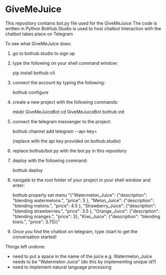 # GiveMeJuice

This repository contains bot.py file used for the GiveMeJuice
The code is written in Python
BotHub.Studio is used to host chatbot
Interaction with the chatbot takes place on Telegram

To see what GiveMeJuice does:

  1. go to bothub.studio to sign up

  2. type the following on your shell command window:
  
      pip install bothub-cli
      
  3. connect the account by typing the following:
  
      bothub configure
      
  4. create a new project with the following commands:
  
      mkdir GiveMeJuiceBot
      cd GiveMeJuiceBot
      bothub init
      
  5. connect the telegram messenger to the project:
  
      bothub channel add telegram --api-key=<api-key>
  
      (replace <api-key> with the api key provided on bothub.studio)
  
  6. replace bothub/bot.py with the bot.py in this repository
  
  7. deploy with the following command:
  
      bothub deploy
   
  8. navigate to the root folder of your project in your shell window and enter:
  
      bothub property set menu "{\"Watermelon_Juice\": {\"description\": \"blending watermelons.\", \"price\": 5 }, \"Melon_Juice\": {\"description\": \"blending melons.\", \"price\": 4.5 }, \"Strawberry_Juice\": {\"description\": \"blending strawberries.\", \"price\": 3.5 }, \"Orange_Juice\": {\"description\": \"blending oranges.\", \"price\": 3}, \"Kiwi_Juice\": {\"description\": \"blending kiwis.\", \"price\": 3.75}}"
  
  9. Once you find the chatbot on telegram, type /start to get the conversation started!
  
  
  
  Things left undone:
  - need to put a space in the name of the juice
    e.g. Watermelon_Juice needs to be "Watermelon Juice"
        (do this by implementing unique id?)
  - need to implement natural language processing
